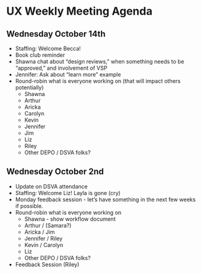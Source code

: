 # UX Weekly Meeting Agenda

## Wednesday October 14th

* Staffing: Welcome Becca!
* Book club reminder 
* Shawna chat about “design reviews,” when something needs to be “approved,” and involvement of VSP
* Jennifer: Ask about “learn more” example
* Round-robin what is everyone working on (that will impact others potentially)
    * Shawna 
    * Arthur 
    * Aricka
    * Carolyn
    * Kevin
    * Jennifer
    * Jim
    * Liz
    * Riley
    * Other DEPO / DSVA folks?

## Wednesday October 2nd

* Update on DSVA attendance
* Staffing: Welcome Liz! Layla is gone (cry)
* Monday feedback session - let’s have something in the next few weeks if possible. 
* Round-robin what is everyone working on
    * Shawna - show workflow document
    * Arthur / (Samara?)
    * Aricka / Jim
    * Jennifer / Riley
    * Kevin / Carolyn
    * Liz
    * Other DEPO / DSVA folks?
* Feedback Session (Riley)
